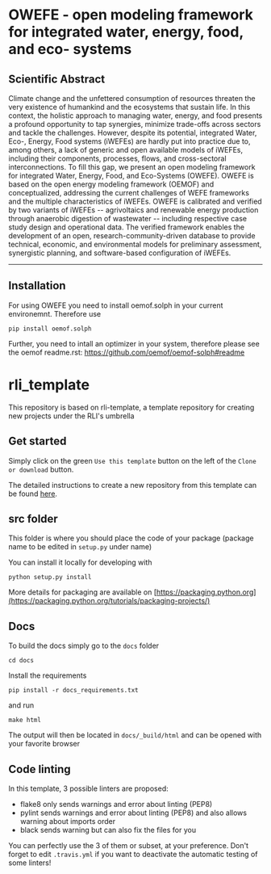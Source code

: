 # OWEFE - open modeling framework for integrated water, energy, food, and eco- systems

## Scientific Abstract
Climate change and the unfettered consumption of resources threaten the very existence of humankind and the ecosystems that sustain life. In this context, the holistic approach to managing water, energy, and food presents a profound opportunity to tap synergies, minimize trade-offs across sectors and tackle the challenges. However, despite its potential, integrated Water, Eco-, Energy, Food systems (iWEFEs) are hardly put into practice due to, among others, a lack of generic and open available models of iWEFEs, including their components, processes, flows, and cross-sectoral interconnections. To fill this gap, we present an open modeling framework for integrated Water, Energy, Food, and Eco-Systems (OWEFE). OWEFE is based on the open energy modeling framework (OEMOF) and conceptualized, addressing the current challenges of WEFE frameworks and the multiple characteristics of iWEFEs. OWEFE is calibrated and verified by two variants of iWEFEs -- agrivoltaics and renewable energy production through anaerobic digestion of wastewater -- including respective case study design and operational data. The verified framework enables the development of an open, research-community-driven database to provide technical, economic, and environmental models for preliminary assessment, synergistic planning, and software-based configuration of iWEFEs.

___
## Installation

For using OWEFE you need to install oemof.solph in your current environemnt. Therefore use 

    pip install oemof.solph


Further, you need to intall an optimizer in your system, therefore please see the oemof readme.rst: https://github.com/oemof/oemof-solph#readme

# rli_template

This repository is based on rli-template, a template repository for creating new projects under the RLI's umbrella

## Get started

Simply click on the green `Use this template` button on the left of the `Clone or download` button.

The detailed instructions to create a new repository from this template can be found [here](https://help.github.com/en/articles/creating-a-repository-from-a-template).

## src folder

This folder is where you should place the code of your package (package name to be edited in `setup.py` under name)

You can install it locally for developing with

    python setup.py install
    
More details for packaging are available on [https://packaging.python.org](https://packaging.python.org/tutorials/packaging-projects/)


## Docs

To build the docs simply go to the `docs` folder

    cd docs

Install the requirements

    pip install -r docs_requirements.txt

and run

    make html

The output will then be located in `docs/_build/html` and can be opened with your favorite browser

## Code linting

In this template, 3 possible linters are proposed:
- flake8 only sends warnings and error about linting (PEP8)
- pylint sends warnings and error about linting (PEP8) and also allows warning about imports order
- black sends warning but can also fix the files for you

You can perfectly use the 3 of them or subset, at your preference. Don't forget to edit `.travis.yml` if you want to deactivate the automatic testing of some linters!
